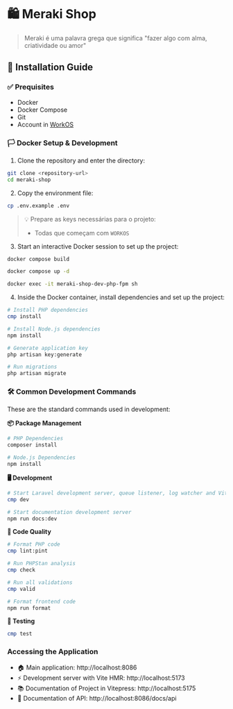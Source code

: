 # 🛍️ Meraki Shop

> Meraki é uma palavra grega que significa "fazer algo com alma, criatividade ou amor"

## 📖  Installation Guide

### ✅ Prequisites

- Docker
- Docker Compose
- Git
- Account in [WorkOS](https://workos.com/)

### 🏳️ Docker Setup & Development

1. Clone the repository and enter the directory:

```sh
git clone <repository-url>
cd meraki-shop
```

2. Copy the environment file:

```sh
cp .env.example .env
```

> 💡 Prepare as keys necessárias para o projeto:
> - Todas que começam com `WORKOS`

3. Start an interactive Docker session to set up the project:

```sh
docker compose build

docker compose up -d

docker exec -it meraki-shop-dev-php-fpm sh
```


4. Inside the Docker container, install dependencies and set up the project:

```sh
# Install PHP dependencies
cmp install

# Install Node.js dependencies
npm install

# Generate application key
php artisan key:generate

# Run migrations
php artisan migrate
```


### 🛠️ Common Development Commands

These are the standard commands used in development:

**📦 Package Management**
```sh
# PHP Dependencies
composer install

# Node.js Dependencies
npm install
```

**🖥️ Development**
```sh
# Start Laravel development server, queue listener, log watcher and Vite
cmp dev

# Start documentation development server
npm run docs:dev
```

**🧹 Code Quality**
```sh
# Format PHP code
cmp lint:pint

# Run PHPStan analysis
cmp check

# Run all validations
cmp valid

# Format frontend code
npm run format
```

**🧪 Testing**
```sh
cmp test
```

### Accessing the Application

- 🏠 Main application: http://localhost:8086
- ⚡ Development server with Vite HMR: http://localhost:5173
- 📚 Documentation of Project in Vitepress: http://localhost:5175
- 📖 Documentation of API: http://localhost:8086/docs/api
